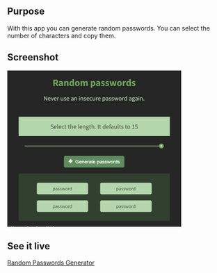 <h2>Purpose</h2>
<p>With this app you can generate random passwords. You can select the number of characters and copy them.</p>
<h2>Screenshot</h2>
<img src="RANDOM-PASSWORDS.PNG" width="400px">
<h2>See it live</h2>
<a href="https://amapola-negra.github.io/Scrimba-Projects-Repo/Frontend-career-path/Password-Generator/">Random Passwords Generator</a>
